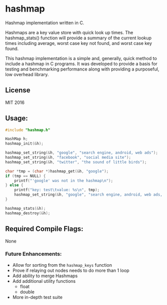 # hashmap
Hashmap implementation written in C.

Hashmaps are a key value store with quick look up times. The hashmap_stats()
function will provide a summary of the current lookup times including average,
worst case key not found, and worst case key found.

This hashmap implementation is a simple and, generally, quick method to include
a hashmap in C programs. It was developed to provide a basis for testing and
benchmarking performance along with providing a purposeful, low overhead
library.

## License
MIT 2016

## Usage:
```c
#include "hashmap.h"

HashMap h;
hashmap_init(&h);

hashmap_set_string(&h, "google", "search engine, android, web ads");
hashmap_set_string(&h, "facebook", "social media site");
hashmap_set_string(&h, "twitter", "the sound of little birds");

char *tmp = (char *)hashmap_get(&h, "google");
if (tmp == NULL) {
	printf("'google' was not in the hashmap\n");
} else {
	printf("key: test\tvalue: %s\n", tmp);
	hashmap_set_string(&h, "google", "search engine, android, web ads, and automobiles");
}

hashmap_stats(&h);
hashmap_destroy(&h);
```

## Required Compile Flags:
None

### Future Enhancements:
* Allow for sorting from the `hashmap_keys` function
* Prove if relaying out nodes needs to do more than 1 loop
* Add ability to merge Hashmaps
* Add additional utility functions
  * float
  * double
* More in-depth test suite
